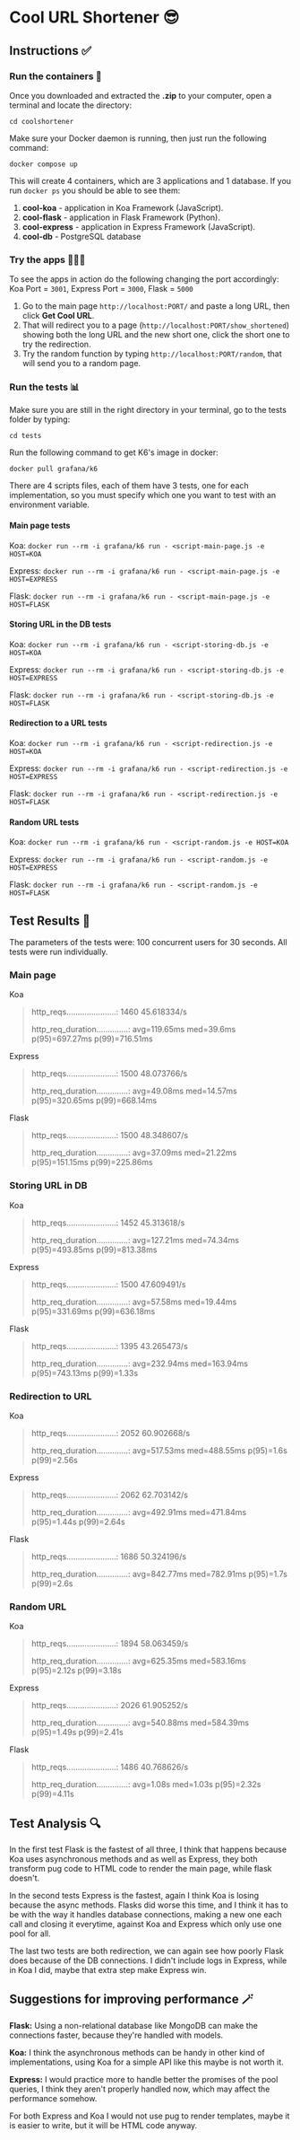 # Cool URL Shortener 😎

## Instructions ✅

### Run the containers 🚢

Once you downloaded and extracted the __.zip__ to your computer, 
open a terminal and locate the directory:

`cd coolshortener`

Make sure your Docker daemon is running, then just run the following command:

`docker compose up`

This will create 4 containers, which are 3 applications and 1 database.
If you run `docker ps` you should be able to see them:

1. __cool-koa__ - application in Koa Framework (JavaScript).
2. __cool-flask__ - application in Flask Framework (Python).
3. __cool-express__ - application in Express Framework (JavaScript).
4. __cool-db__ - PostgreSQL database

### Try the apps 🧑🏻‍💻

To see the apps in action do the following changing the port accordingly:
Koa Port = `3001`, Express Port = `3000`, Flask = `5000`

1. Go to the main page `http://localhost:PORT/` and paste a long URL, then click __Get Cool URL__.
2. That will redirect you to a page (`http://localhost:PORT/show_shortened`) showing both the long URL and the new short one, click the short one to try the redirection.
3. Try the random function by typing `http://localhost:PORT/random`, that will send you to a random page.

### Run the tests 📊

Make sure you are still in the right directory in your terminal, go to the tests folder by typing:

`cd tests`

Run the following command to get K6's image in docker:

`docker pull grafana/k6`

There are 4 scripts files, each of them have 3 tests, one for each implementation, 
so you must specify which one you want to test with an environment variable.

#### Main page tests
Koa: `docker run --rm -i grafana/k6 run - <script-main-page.js -e HOST=KOA`

Express: `docker run --rm -i grafana/k6 run - <script-main-page.js -e HOST=EXPRESS`

Flask: `docker run --rm -i grafana/k6 run - <script-main-page.js -e HOST=FLASK`

#### Storing URL in the DB tests
Koa: `docker run --rm -i grafana/k6 run - <script-storing-db.js -e HOST=KOA`

Express: `docker run --rm -i grafana/k6 run - <script-storing-db.js -e HOST=EXPRESS`

Flask: `docker run --rm -i grafana/k6 run - <script-storing-db.js -e HOST=FLASK`

#### Redirection to a URL tests
Koa: `docker run --rm -i grafana/k6 run - <script-redirection.js -e HOST=KOA`

Express: `docker run --rm -i grafana/k6 run - <script-redirection.js -e HOST=EXPRESS`

Flask: `docker run --rm -i grafana/k6 run - <script-redirection.js -e HOST=FLASK`

#### Random URL tests
Koa: `docker run --rm -i grafana/k6 run - <script-random.js -e HOST=KOA`

Express: `docker run --rm -i grafana/k6 run - <script-random.js -e HOST=EXPRESS`

Flask: `docker run --rm -i grafana/k6 run - <script-random.js -e HOST=FLASK`

## Test Results 💯

The parameters of the tests were: 100 concurrent users for 30 seconds. All tests were run individually.

### Main page

Koa
>http_reqs......................: 1460   45.618334/s
> 
>http_req_duration..............: avg=119.65ms med=39.6ms   p(95)=697.27ms p(99)=716.51ms

Express
>http_reqs......................: 1500   48.073766/s
>
>http_req_duration..............: avg=49.08ms  med=14.57ms  p(95)=320.65ms p(99)=668.14ms

Flask
>http_reqs......................: 1500   48.348607/s
> 
> http_req_duration..............: avg=37.09ms med=21.22ms  p(95)=151.15ms p(99)=225.86ms

### Storing URL in DB

Koa
>http_reqs......................: 1452   45.313618/s
> 
> http_req_duration..............: avg=127.21ms med=74.34ms  p(95)=493.85ms p(99)=813.38ms

Express
>http_reqs......................: 1500   47.609491/s
> 
> http_req_duration..............: avg=57.58ms  med=19.44ms  p(95)=331.69ms p(99)=636.18ms

Flask
>http_reqs......................: 1395   43.265473/s
> 
> http_req_duration..............: avg=232.94ms med=163.94ms p(95)=743.13ms p(99)=1.33s

### Redirection to URL

Koa
>http_reqs......................: 2052   60.902668/s
> 
> http_req_duration..............: avg=517.53ms med=488.55ms p(95)=1.6s     p(99)=2.56s

Express
>http_reqs......................: 2062   62.703142/s
> 
> http_req_duration..............: avg=492.91ms med=471.84ms p(95)=1.44s    p(99)=2.64s

Flask
>http_reqs......................: 1686   50.324196/s
> 
> http_req_duration..............: avg=842.77ms med=782.91ms p(95)=1.7s     p(99)=2.6s

### Random URL

Koa
>http_reqs......................: 1894   58.063459/s
> 
>http_req_duration..............: avg=625.35ms med=583.16ms p(95)=2.12s    p(99)=3.18s

Express
>http_reqs......................: 2026   61.905252/s
> 
>http_req_duration..............: avg=540.88ms med=584.39ms p(95)=1.49s    p(99)=2.41s

Flask
>http_reqs......................: 1486   40.768626/s
> 
>http_req_duration..............: avg=1.08s    med=1.03s    p(95)=2.32s    p(99)=4.11s


## Test Analysis 🔍
In the first test Flask is the fastest of all three, 
I think that happens because Koa uses asynchronous methods and
as well as Express, they both transform pug code to HTML code
to render the main page, while flask doesn't. 

In the second tests Express is the fastest, again I think Koa is losing because the async methods.
Flasks did worse this time, and I think it has to be with the way 
it handles database connections, making a new one each call
and closing it everytime, against Koa and Express which only use one 
pool for all.

The last two tests are both redirection, we can again see how poorly
Flask does because of the DB connections. I didn't include logs in 
Express, while in Koa I did, maybe that extra step make Express win.

## Suggestions for improving performance 🪄
__Flask:__ Using a non-relational database like MongoDB can make the 
connections faster, because they're handled with models.

__Koa:__ I think the asynchronous methods can be handy in other kind
of implementations, using Koa for a simple API like this maybe is not worth it.

__Express:__ I would practice more to handle better the promises
of the pool queries, I think they aren't properly handled now, 
which may affect the performance somehow.

For both Express and Koa I would not use pug to render templates, maybe
it is easier to write, but it will be HTML code anyway.







